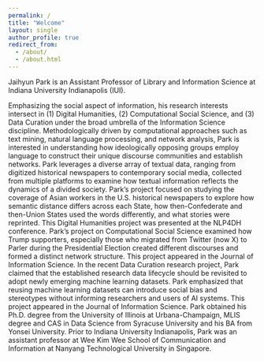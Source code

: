 ```yaml
---
permalink: /
title: "Welcome"
layout: single
author_profile: true
redirect_from: 
  - /about/
  - /about.html
---
```


Jaihyun Park is an Assistant Professor of Library and Information Science at Indiana University Indianapolis (IUI). 

Emphasizing the social aspect of information, his research interests intersect in (1) Digital Humanities, (2) Computational Social Science, and (3) Data Curation under the broad umbrella of the Information Science discipline. Methodologically driven by computational approaches such as text mining, natural language processing, and network analysis, Park is interested in understanding how ideologically opposing groups employ language to construct their unique discourse communities and establish networks. Park leverages a diverse array of textual data, ranging from digitized historical newspapers to contemporary social media, collected from multiple platforms to examine how textual information reflects the dynamics of a divided society. Park’s project focused on studying the coverage of Asian workers in the U.S. historical newspapers to explore how semantic distance differs across each State, how then-Confederate and then-Union States used the words differently, and what stories were reprinted. This Digital Humanities project was presented at the NLP4DH conference. Park’s project on Computational Social Science examined how Trump supporters, especially those who migrated from Twitter (now X) to Parler during the Presidential Election created different discourses and formed a distinct network structure. This project appeared in the Journal of Information Science. In the recent Data Curation research project, Park claimed that the established research data lifecycle should be revisited to adopt newly emerging machine learning datasets. Park emphasized that reusing machine learning datasets can introduce social bias and stereotypes without informing researchers and users of AI systems. This project appeared in the Journal of Information Science. Park obtained his Ph.D. degree from the University of Illinois at Urbana-Champaign, MLIS degree and CAS in Data Science from Syracuse University and his BA from Yonsei University. Prior to Indiana University Indianapolis, Park was an assistant professor at Wee Kim Wee School of Communication and Information at Nanyang Technological University in Singapore.
